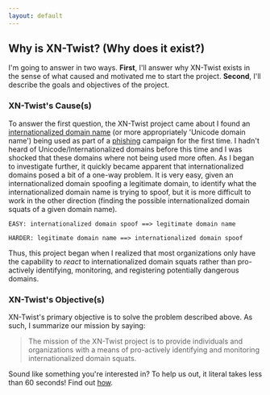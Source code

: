 ```yaml
---
layout: default
---
```


## Why is XN-Twist? (Why does it exist?)

I'm going to answer in two ways. **First**, I'll answer why XN-Twist exists in the sense of what caused and motivated me to start the project. **Second**, I'll describe the goals and objectives of the project.

### XN-Twist's Cause(s)

To answer the first question, the XN-Twist project came about I found an [internationalized domain name](https://en.wikipedia.org/wiki/Internationalized_domain_name) (or more appropriately 'Unicode domain name') being used as part of a [phishing](https://wikipedia.org/wiki/Phishing) campaign for the first time. I hadn't heard of Unicode/Internationalized domains before this time and I was shocked that these domains where not being used more often. As I began to investigate further, it quickly became apparent that internationalized domains posed a bit of a one-way problem. It is very easy, given an internationalized domain spoofing a legitimate domain, to identify what the internationalized domain name is trying to spoof, but it is more difficult to work in the other direction (finding the possible internationalized domain squats of a given domain name).

```
EASY: internationalized domain spoof ==> legitimate domain name
```

```
HARDER: legitimate domain name ==> internationalized domain spoof
```

Thus, this project began when I realized that most organizations only have the capability to *react* to internationalized domain squats rather than pro-actively identifying, monitoring, and registering potentially dangerous domains.

### XN-Twist's Objective(s)

XN-Twist's primary objective is to solve the problem described above. As such, I summarize our mission by saying:

> The mission of the XN-Twist project is to provide individuals and organizations with a means of pro-actively identifying and monitoring internationalized domain squats.

Sound like something you're interested in? To help us out, it literal takes less than 60 seconds! Find out [how](how).
